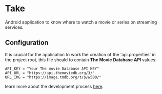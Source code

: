 # Take

Android application to know where to watch a movie or series on streaming services.

## Configuration
It is crucial for the application to work the creation of the 'api.properties' in the project root,
this file should to contain **The Movie Database API** values:

```
API_KEY = "Your The movie Database API KEY"
API_URL = "https://api.themoviedb.org/3/"
URL_IMG = "https://image.tmdb.org/t/p/w500/"
```

learn more about the development process [here](https://tree.taiga.io/project/leoallvez-take/timeline).
